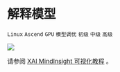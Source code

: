 # 解释模型

`Linux` `Ascend` `GPU` `模型调优` `初级` `中级` `高级`

<a href="https://gitee.com/mindspore/docs/blob/r1.5/docs/mindinsight/docs/source_zh_cn/model_explanation.md" target="_blank"><img src="https://gitee.com/mindspore/docs/raw/r1.5/resource/_static/logo_source.png"></a>

请参阅 [XAI MindInsight 可视化教程](https://www.mindspore.cn/xai/docs/zh-CN/r1.5/using_mindinsight.html) 。
